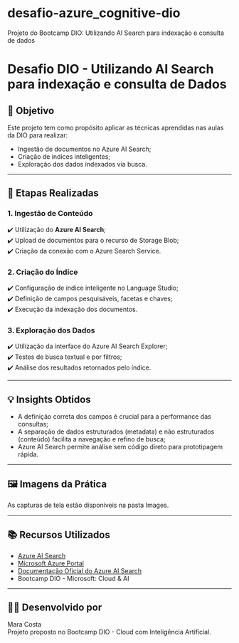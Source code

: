 # desafio-azure_cognitive-dio
Projeto do Bootcamp DIO: Utilizando AI Search para indexação e consulta de dados

# Desafio DIO -  Utilizando AI Search para indexação e consulta de Dados

## 🎯 Objetivo
Este projeto tem como propósito aplicar as técnicas aprendidas nas aulas da DIO para realizar:
- Ingestão de documentos no Azure AI Search;
- Criação de índices inteligentes;
- Exploração dos dados indexados via busca.

---

## 🚀 Etapas Realizadas

### 1. Ingestão de Conteúdo
✔️ Utilização do **Azure AI Search**;  
✔️ Upload de documentos para o recurso de Storage Blob;  
✔️ Criação da conexão com o Azure Search Service.

### 2. Criação do Índice
✔️ Configuração de índice inteligente no Language Studio;  
✔️ Definição de campos pesquisáveis, facetas e chaves;  
✔️ Execução da indexação dos documentos.

### 3. Exploração dos Dados
✔️ Utilização da interface do Azure AI Search Explorer;  
✔️ Testes de busca textual e por filtros;  
✔️ Análise dos resultados retornados pelo índice.

---

## 💡 Insights Obtidos
- A definição correta dos campos é crucial para a performance das consultas;
- A separação de dados estruturados (metadata) e não estruturados (conteúdo) facilita a navegação e refino de busca;
- Azure AI Search permite análise sem código direto para prototipagem rápida.

---

## 🖼️ Imagens da Prática

As capturas de tela estão disponíveis na pasta Images.

---

## 📚 Recursos Utilizados
- [Azure AI Search](https://learn.microsoft.com/en-us/azure/search/search-what-is-azure-search)
- [Microsoft Azure Portal](https://portal.azure.com)
- [Documentação Oficial do Azure AI Search](https://learn.microsoft.com/en-us/azure/search/)
- Bootcamp DIO - Microsoft: Cloud & AI

---

## 👩‍💻 Desenvolvido por
Mara Costa  
Projeto proposto no Bootcamp DIO - Cloud com Inteligência Artificial.

